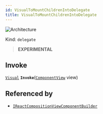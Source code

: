 ```yaml
---
id: VisualToMountChildrenIntoDelegate
title: VisualToMountChildrenIntoDelegate
---
```


![Architecture](https://img.shields.io/badge/architecture-new_only-blue)

Kind: `delegate`

> **EXPERIMENTAL**

## Invoke
[`Visual`](https://learn.microsoft.com/windows/windows-app-sdk/api/winrt/Microsoft.UI.Composition.Visual) **`Invoke`**([`ComponentView`](ComponentView) view)

## Referenced by
- [`IReactCompositionViewComponentBuilder`](IReactCompositionViewComponentBuilder)
